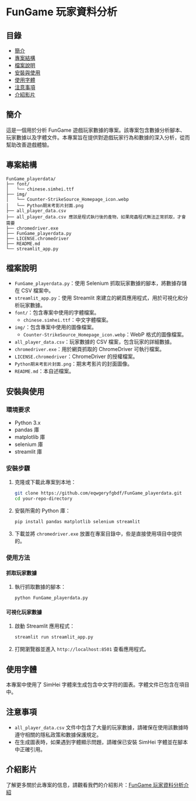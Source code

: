 # FunGame 玩家資料分析

## 目錄
- [簡介](#簡介)
- [專案結構](#專案結構)
- [檔案說明](#檔案說明)
- [安裝與使用](#安裝與使用)
- [使用字體](#使用字體)
- [注意事項](#注意事項)
- [介紹影片](#介紹影片)

## 簡介
這是一個用於分析 FunGame 遊戲玩家數據的專案。該專案包含數據分析腳本、玩家數據以及字體文件。本專案旨在提供對遊戲玩家行為和數據的深入分析，從而幫助改善遊戲體驗。

## 專案結構

```
FunGame_playerdata/
├── font/
│   └── chinese.simhei.ttf
├── img/
│   └── Counter-StrikeSource_Homepage_icon.webp
│   └── Python期末考影片封面.png
├── all_player_data.csv
├── all_player_data.csv 應該是程式執行後的產物，如果爬蟲程式無法正常抓取，才會需要
├── chromedriver.exe
├── FunGame_playerdata.py
├── LICENSE.chromedriver
├── README.md
└── streamlit_app.py
```

## 檔案說明
- `FunGame_playerdata.py`：使用 Selenium 抓取玩家數據的腳本，將數據存儲在 CSV 檔案中。
- `streamlit_app.py`：使用 Streamlit 來建立的網頁應用程式，用於可視化和分析玩家數據。
- `font/`：包含專案中使用的字體檔案。
  - `chinese.simhei.ttf`：中文字體檔案。
- `img/`：包含專案中使用的圖像檔案。
  - `Counter-StrikeSource_Homepage_icon.webp`：WebP 格式的圖像檔案。
- `all_player_data.csv`：玩家數據的 CSV 檔案，包含玩家的詳細數據。
- `chromedriver.exe`：用於網頁抓取的 ChromeDriver 可執行檔案。
- `LICENSE.chromedriver`：ChromeDriver 的授權檔案。
- `Python期末考影片封面.png`：期末考影片的封面圖像。
- `README.md`：本自述檔案。

## 安裝與使用

### 環境要求
- Python 3.x
- pandas 庫
- matplotlib 庫
- selenium 庫
- streamlit 庫

### 安裝步驟
1. 克隆或下載此專案到本地：
    ```bash
    git clone https://github.com/eqwgeryfgbdf/FunGame_playerdata.git
    cd your-repo-directory
    ```

2. 安裝所需的 Python 庫：
    ```bash
    pip install pandas matplotlib selenium streamlit
    ```

3. 下載並將 `chromedriver.exe` 放置在專案目錄中，些是直接使用項目中提供的。

### 使用方法

#### 抓取玩家數據
1. 執行抓取數據的腳本：
    ```bash
    python FunGame_playerdata.py
    ```

#### 可視化玩家數據
1. 啟動 Streamlit 應用程式：
    ```bash
    streamlit run streamlit_app.py
    ```

2. 打開瀏覽器並進入 `http://localhost:8501` 查看應用程式。

## 使用字體
本專案中使用了 SimHei 字體來生成包含中文字符的圖表。字體文件已包含在項目中。

## 注意事項
- `all_player_data.csv` 文件中包含了大量的玩家數據，請確保在使用該數據時遵守相關的隱私政策和數據保護規定。
- 在生成圖表時，如果遇到字體顯示問題，請確保已安裝 SimHei 字體並在腳本中正確引用。

## 介紹影片
了解更多關於此專案的信息，請觀看我們的介紹影片：[FunGame 玩家資料分析介紹](https://youtu.be/Xv2NtCjW5CQ)
